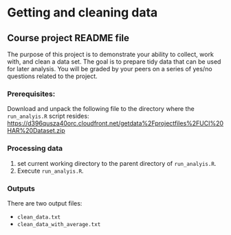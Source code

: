 # Getting and cleaning data

## Course project README file

The purpose of this project is to demonstrate your ability to collect, work with, and clean a data set. The goal is to prepare tidy data that can be used for later analysis. You will be graded by your peers on a series of yes/no questions related to the project.

### Prerequisites:
Download and unpack the following file to the directory where the `run_analyis.R` script resides:
https://d396qusza40orc.cloudfront.net/getdata%2Fprojectfiles%2FUCI%20HAR%20Dataset.zip

### Processing data
1.   set current working directory to the parent directory of `run_analyis.R`.
1.   Execute `run_analyis.R`.

### Outputs
There are two output files:

*   `clean_data.txt`
*   `clean_data_with_average.txt`
